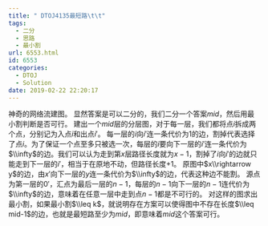 ```yaml
---
title: " DTOJ4135最短路\t\t"
tags:
  - 二分
  - 思路
  - 最小割
url: 6553.html
id: 6553
categories:
  - DTOJ
  - Solution
date: 2019-02-22 22:20:17
---
```


神奇的网络流建图。 显然答案是可以二分的，我们二分一个答案$mid$，然后用最小割判断是否可行。 建出一个$mid$层的分层图，对于每一层，我们都将点$i$拆成两个点，分别记为入点$i$和出点$i'$。 每一层的$i$向$i'$连一条代价为$1$的边，割掉代表选择了点$i$。为了保证一个点至多只被选一次，每层的$i$要向下一层的$i'$连一条代价为$\\infty$的边。我们可以认为走到第$x$层路径长度就为$x-1$，割掉了$i$向$i'$的边就只能走到下一层的$i'$，相当于在原地不动，但路径长度$+1$。 原图中$x\\rightarrow y$的边，由$x'$向下一层的$y$连一条代价为$\\infty$的边，代表这种边不能割。 源点为第一层的$0'$，汇点为最后一层的$n-1$，每层的$n-1$向下一层的$n-1$连代价为$\\infty$的边，意味着在任意一层中走到点$n-1$都是不可行的。 对这样的图求出最小割，如果最小割$\\leq k$，就说明存在方案可以使得图中不存在长度$\\leq mid-1$的边，也就是最短路至少为$mid$，即意味着$mid$这个答案可行。